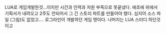 LUA로 게임개발한것...이지만
시간과 인력과 자원 부족으로 못끝냈다.
애초에 위에서 기획서가 내려오고 2주도 안되어서 그 긴 스토리 파트를 만들어야 했다.
심지어 소스 파일 (그림)도 없었고....
로그라인이 개발하던 게임 명이다.
나머지는 LUA 스터디 하던것이고
